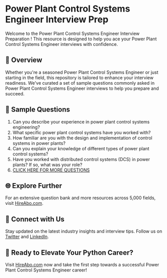 # Power Plant Control Systems Engineer Interview Prep

Welcome to the Power Plant Control Systems Engineer Interview Preparation ! This resource is designed to help you ace your Power Plant Control Systems Engineer interviews with confidence.

## 🚀 Overview

Whether you're a seasoned Power Plant Control Systems Engineer or just starting in the field, this repository is tailored to enhance your interview readiness. We've curated a set of sample questions commonly asked in Power Plant Control Systems Engineer interviews to help you prepare and succeed.

## 📝 Sample Questions

1. Can you describe your experience in power plant control systems engineering?
2. What specific power plant control systems have you worked with?
3. How familiar are you with the design and implementation of control systems in power plants?
4. Can you explain your knowledge of different types of power plant control systems?
5. Have you worked with distributed control systems (DCS) in power plants? If so, what was your role?
6. [CLICK HERE FOR MORE QUESTIONS](https://hireabo.com/job/20_4_13/Power%20Plant%20Control%20Systems%20Engineer)

## 🌐 Explore Further

For an extensive question bank and more resources across 5,000 fields, visit [HireAbo.com](https://www.hireabo.com).

## 📱 Connect with Us

Stay updated on the latest industry insights and interview tips. Follow us on [Twitter](https://twitter.com/hireabo) and [LinkedIn](https://www.linkedin.com/in/hire-abo-3609972a8/).

## 🚀 Ready to Elevate Your Python Career?

Visit [HireAbo.com](https://www.hireabo.com) now and take the first step towards a successful Power Plant Control Systems Engineer career!